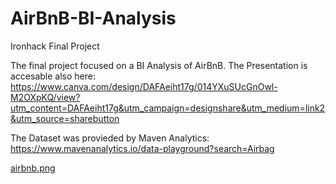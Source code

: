 # AirBnB-BI-Analysis
Ironhack Final Project

The final project focused on a BI Analysis of AirBnB.
The Presentation is accesable also here: https://www.canva.com/design/DAFAeiht17g/014YXuSUcGnOwl-M2OXpKQ/view?utm_content=DAFAeiht17g&utm_campaign=designshare&utm_medium=link2&utm_source=sharebutton 

The Dataset was provieded by Maven Analytics: https://www.mavenanalytics.io/data-playground?search=Airbag 

[airbnb.png](https://postimg.cc/QBNYqRnj)
